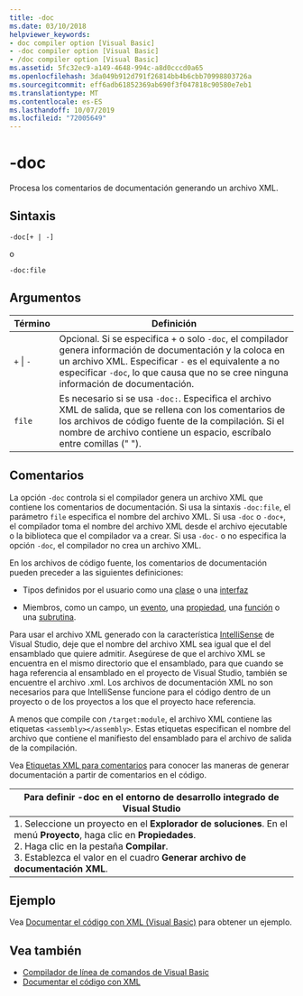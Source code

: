 ```yaml
---
title: -doc
ms.date: 03/10/2018
helpviewer_keywords:
- doc compiler option [Visual Basic]
- -doc compiler option [Visual Basic]
- /doc compiler option [Visual Basic]
ms.assetid: 5fc32ec9-a149-4648-994c-a8d0cccd0a65
ms.openlocfilehash: 3da049b912d791f26814bb4b6cbb70998803726a
ms.sourcegitcommit: eff6adb61852369ab690f3f047818c90580e7eb1
ms.translationtype: MT
ms.contentlocale: es-ES
ms.lasthandoff: 10/07/2019
ms.locfileid: "72005649"
---
```

# <a name="-doc"></a>-doc
Procesa los comentarios de documentación generando un archivo XML.  
  
## <a name="syntax"></a>Sintaxis  
  
```console  
-doc[+ | -]  
```

o  

```console
-doc:file  
```  
  
## <a name="arguments"></a>Argumentos  
  
|Término|Definición|  
|---|---|  
|`+` &#124; `-`|Opcional. Si se especifica + o solo `-doc`, el compilador genera información de documentación y la coloca en un archivo XML. Especificar `-` es el equivalente a no especificar `-doc`, lo que causa que no se cree ninguna información de documentación.|  
|`file`|Es necesario si se usa `-doc:`. Especifica el archivo XML de salida, que se rellena con los comentarios de los archivos de código fuente de la compilación. Si el nombre de archivo contiene un espacio, escríbalo entre comillas (" ").|  
  
## <a name="remarks"></a>Comentarios  
 La opción `-doc` controla si el compilador genera un archivo XML que contiene los comentarios de documentación. Si usa la sintaxis `-doc:file`, el parámetro `file` especifica el nombre del archivo XML. Si usa `-doc` o `-doc+`, el compilador toma el nombre del archivo XML desde el archivo ejecutable o la biblioteca que el compilador va a crear. Si usa `-doc-` o no especifica la opción `-doc`, el compilador no crea un archivo XML.  
  
 En los archivos de código fuente, los comentarios de documentación pueden preceder a las siguientes definiciones:  
  
- Tipos definidos por el usuario como una [clase](../../../visual-basic/language-reference/statements/class-statement.md) o una [interfaz](../../../visual-basic/language-reference/statements/interface-statement.md)  
  
- Miembros, como un campo, un [evento](../../../visual-basic/language-reference/statements/event-statement.md), una [propiedad](../../../visual-basic/language-reference/statements/property-statement.md), una [función](../../../visual-basic/language-reference/statements/function-statement.md) o una [subrutina](../../../visual-basic/language-reference/statements/sub-statement.md).  
  
 Para usar el archivo XML generado con la característica [IntelliSense](/visualstudio/ide/using-intellisense) de Visual Studio, deje que el nombre del archivo XML sea igual que el del ensamblado que quiere admitir. Asegúrese de que el archivo XML se encuentra en el mismo directorio que el ensamblado, para que cuando se haga referencia al ensamblado en el proyecto de Visual Studio, también se encuentre el archivo .xml. Los archivos de documentación XML no son necesarios para que IntelliSense funcione para el código dentro de un proyecto o de los proyectos a los que el proyecto hace referencia.  
  
 A menos que compile con `/target:module`, el archivo XML contiene las etiquetas `<assembly></assembly>`. Estas etiquetas especifican el nombre del archivo que contiene el manifiesto del ensamblado para el archivo de salida de la compilación.  
  
 Vea [Etiquetas XML para comentarios](../../../visual-basic/language-reference/xmldoc/index.md) para conocer las maneras de generar documentación a partir de comentarios en el código.  
  
|Para definir -doc en el entorno de desarrollo integrado de Visual Studio|  
|---|  
|1.  Seleccione un proyecto en el **Explorador de soluciones**. En el menú **Proyecto**, haga clic en **Propiedades**. <br />2.  Haga clic en la pestaña **Compilar**.<br />3.  Establezca el valor en el cuadro **Generar archivo de documentación XML**.|  
  
## <a name="example"></a>Ejemplo  
 Vea [Documentar el código con XML (Visual Basic)](../../../visual-basic/programming-guide/program-structure/documenting-your-code-with-xml.md) para obtener un ejemplo.  
  
## <a name="see-also"></a>Vea también

- [Compilador de línea de comandos de Visual Basic](../../../visual-basic/reference/command-line-compiler/index.md)
- [Documentar el código con XML](../../../visual-basic/programming-guide/program-structure/documenting-your-code-with-xml.md)
